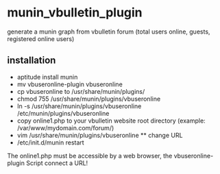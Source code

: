# munin_vbulletin_plugin
generate a munin graph from vbulletin forum (total users online, guests, registered online users)

## installation

* aptitude install munin
* mv vbuseronline-plugin vbuseronline
* cp vbuseronline to /usr/share/munin/plugins/
* chmod 755 /usr/share/munin/plugins/vbuseronline
* ln -s /usr/share/munin/plugins/vbuseronline /etc/munin/plugins/vbuseronline
* copy online1.php to your vbulletin website root directory (example: /var/www/mydomain.com/forum/)
* vim /usr/share/munin/plugins/vbuseronline 
** change URL
* /etc/init.d/munin restart

The online1.php must be accessible by a web browser, the vbuseronline-plugin Script connect a URL!

